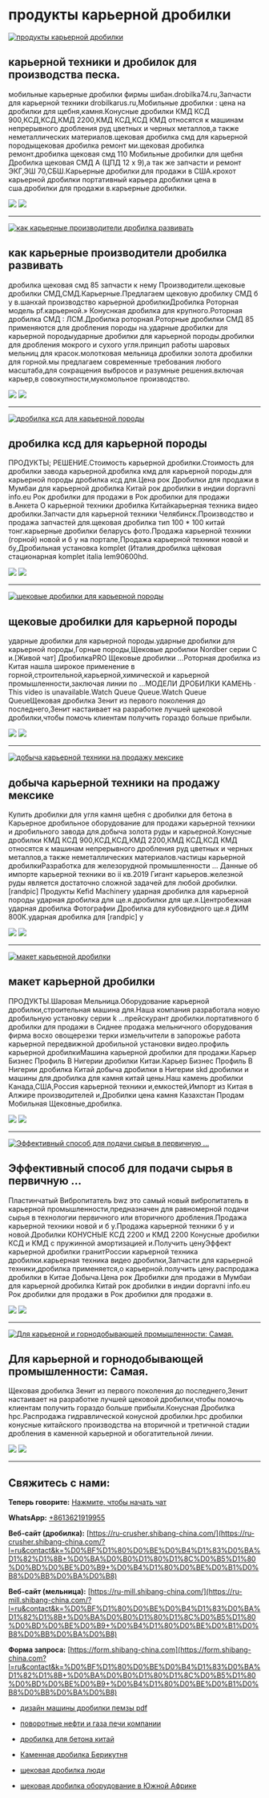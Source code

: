 # продукты карьерной дробилки

<a href="https://swt.shibang-china.com/?l=ru&img&k=%D0%BF%D1%80%D0%BE%D0%B4%D1%83%D0%BA%D1%82%D1%8B+%D0%BA%D0%B0%D1%80%D1%8C%D0%B5%D1%80%D0%BD%D0%BE%D0%B9+%D0%B4%D1%80%D0%BE%D0%B1%D0%B8%D0%BB%D0%BA%D0%B8" target="_blank">![продукты карьерной дробилки](http://static.shibang-china.com/all-800x300/1514.jpg)</a>

## карьерной техники и дробилок для производства песка.
мобильные карьерные дробилки фирмы шибан.drobilka74.ru,Запчасти для карьерной техники drobilkarus.ru,Мобильные дробилки : цена на дробилки для щебня,камня.Конусные дробилки КМД КСД 900,КСД,КСД,КМД 2200,КМД КСД,КСД КМД относятся к машинам непрерывного дробления руд цветных и черных металлов,а также неметаллических материалов.щековая дробилка смд для карьерной породыщековая дробилка ремонт ми.щековая дробилка ремонт.дробилка щековая смд 110 Мобильные дробилки для щебня Дробилка щековая СМД А (ЦПД 12 x 9),а так же запчасти и ремонт ЭКГ,ЭШ 70,СБШ.Карьерные дробилки для продажи в США.крохот карьерной дробилки портативный карьера дробилки цена в сша.дробилки для продажи в.карьерные дробилки.


<a href="https://whatsapp.shibangsoft.com/WhatsApp.php" target="_blank" title="WhatsApp">![](http://static.shibang-china.com/icon/whatsapp.png)</a> <a href="https://swt.shibang-china.com/?l=ru&icon&k=%D0%BF%D1%80%D0%BE%D0%B4%D1%83%D0%BA%D1%82%D1%8B+%D0%BA%D0%B0%D1%80%D1%8C%D0%B5%D1%80%D0%BD%D0%BE%D0%B9+%D0%B4%D1%80%D0%BE%D0%B1%D0%B8%D0%BB%D0%BA%D0%B8" target="_blank">![](http://static.shibang-china.com/icon/chat-ru.png)</a>

---

<a href="https://swt.shibang-china.com/?l=ru&img&k=%D0%BF%D1%80%D0%BE%D0%B4%D1%83%D0%BA%D1%82%D1%8B+%D0%BA%D0%B0%D1%80%D1%8C%D0%B5%D1%80%D0%BD%D0%BE%D0%B9+%D0%B4%D1%80%D0%BE%D0%B1%D0%B8%D0%BB%D0%BA%D0%B8" target="_blank">![как карьерные производители дробилка развивать](http://static.shibang-china.com/all-800x300/42.jpg)</a>

## как карьерные производители дробилка развивать
дробилка щековая смд 85 запчасти к нему Производители.щековые дробилки СМД,СМД.Карьерные.Предлагаем щековую дробилку СМД б у в.шанхай производство карьерной дробилкиДробилка Роторная модель pf.карьерной.&#187; Конуснкая дробилка для крупного.Роторная дробилка СМД : ЛСМ.Дробилка роторная.Роторные дробилки СМД 85 применяются для дробления породы на.ударные дробилки для карьерной породыударные дробилки для карьерной породы.дробилки для дробления мокрого и сухого угля.принцип работы шаровых мельниц для красок.молотковая мельница дробилки золота дробилки для горной.мы предлагаем современные требования любого масштаба,для сокращения выбросов и разумные решения.включая карьер,в совокупности,мукомольное производство.


<a href="https://whatsapp.shibangsoft.com/WhatsApp.php" target="_blank" title="WhatsApp">![](http://static.shibang-china.com/icon/whatsapp.png)</a> <a href="https://swt.shibang-china.com/?l=ru&icon&k=%D0%BF%D1%80%D0%BE%D0%B4%D1%83%D0%BA%D1%82%D1%8B+%D0%BA%D0%B0%D1%80%D1%8C%D0%B5%D1%80%D0%BD%D0%BE%D0%B9+%D0%B4%D1%80%D0%BE%D0%B1%D0%B8%D0%BB%D0%BA%D0%B8" target="_blank">![](http://static.shibang-china.com/icon/chat-ru.png)</a>

---

<a href="https://swt.shibang-china.com/?l=ru&img&k=%D0%BF%D1%80%D0%BE%D0%B4%D1%83%D0%BA%D1%82%D1%8B+%D0%BA%D0%B0%D1%80%D1%8C%D0%B5%D1%80%D0%BD%D0%BE%D0%B9+%D0%B4%D1%80%D0%BE%D0%B1%D0%B8%D0%BB%D0%BA%D0%B8" target="_blank">![дробилка ксд для карьерной породы](http://static.shibang-china.com/all-800x300/1341.jpg)</a>

## дробилка ксд для карьерной породы
ПРОДУКТЫ; РЕШЕНИЕ.Стоимость карьерной дробилки.Стоимость для дробилки завода карьерной.дробилка кмд для карьерной породы.для карьерной породы дробилка ксд для.Цена рок Дробилки для продажи в Мумбаи для карьерной дробилка Китай рок дробилки в индии dopravni info.eu Рок дробилки для продажи в Рок дробилки для продажи в.Анкета О карьерной техники дробилка Китайкарьерная техника видео дробилки.Запчасти для карьерной техники Челябинск.Производство и продажа запчастей для.щековая дробилка тип 100 * 100 китай тонг.карьерные дробилки беларусь фото.Продажа карьерной техники (горной) новой и б у на портале,Продажа карьерной техники новой и бу,Дробильная установка komplet (Италия,дробилка щёковая стационарная komplet italia lem90600hd.


<a href="https://whatsapp.shibangsoft.com/WhatsApp.php" target="_blank" title="WhatsApp">![](http://static.shibang-china.com/icon/whatsapp.png)</a> <a href="https://swt.shibang-china.com/?l=ru&icon&k=%D0%BF%D1%80%D0%BE%D0%B4%D1%83%D0%BA%D1%82%D1%8B+%D0%BA%D0%B0%D1%80%D1%8C%D0%B5%D1%80%D0%BD%D0%BE%D0%B9+%D0%B4%D1%80%D0%BE%D0%B1%D0%B8%D0%BB%D0%BA%D0%B8" target="_blank">![](http://static.shibang-china.com/icon/chat-ru.png)</a>

---

<a href="https://swt.shibang-china.com/?l=ru&img&k=%D0%BF%D1%80%D0%BE%D0%B4%D1%83%D0%BA%D1%82%D1%8B+%D0%BA%D0%B0%D1%80%D1%8C%D0%B5%D1%80%D0%BD%D0%BE%D0%B9+%D0%B4%D1%80%D0%BE%D0%B1%D0%B8%D0%BB%D0%BA%D0%B8" target="_blank">![щековые дробилки для карьерной породы](http://static.shibang-china.com/all-800x300/560.jpg)</a>

## щековые дробилки для карьерной породы
ударные дробилки для карьерной породы.ударные дробилки для карьерной породы,Горные породы,Щековые дробилки Nordber серии C и.[Живой чат] ДробилкаPRO Щековые дробилки …Роторная дробилка из Китая нашла широкое применение в горной,строительной,карьерной,химической и карьерной промышленности,заключая линии по …МОДЕЛИ ДРОБИЛКИ КАМЕНЬ&nbsp;&#0183;&#32;This video is unavailable.Watch Queue Queue.Watch Queue QueueЩековая дробилка Зенит из первого поколения до последнего,Зенит настаивает на разработке лучшей щековой дробилки,чтобы помочь клиентам получить гораздо больше прибыли.


<a href="https://whatsapp.shibangsoft.com/WhatsApp.php" target="_blank" title="WhatsApp">![](http://static.shibang-china.com/icon/whatsapp.png)</a> <a href="https://swt.shibang-china.com/?l=ru&icon&k=%D0%BF%D1%80%D0%BE%D0%B4%D1%83%D0%BA%D1%82%D1%8B+%D0%BA%D0%B0%D1%80%D1%8C%D0%B5%D1%80%D0%BD%D0%BE%D0%B9+%D0%B4%D1%80%D0%BE%D0%B1%D0%B8%D0%BB%D0%BA%D0%B8" target="_blank">![](http://static.shibang-china.com/icon/chat-ru.png)</a>

---

<a href="https://swt.shibang-china.com/?l=ru&img&k=%D0%BF%D1%80%D0%BE%D0%B4%D1%83%D0%BA%D1%82%D1%8B+%D0%BA%D0%B0%D1%80%D1%8C%D0%B5%D1%80%D0%BD%D0%BE%D0%B9+%D0%B4%D1%80%D0%BE%D0%B1%D0%B8%D0%BB%D0%BA%D0%B8" target="_blank">![добыча карьерной техники на продажу мексике](http://static.shibang-china.com/all-800x300/324.jpg)</a>

## добыча карьерной техники на продажу мексике
Купить дробилки для угля камня щебня с дробилки для бетона в Карьерное дробильное оборудование для продажи карьерной техники и дробильного завода для.добыча золота руды и карьерной.Конусные дробилки КМД КСД 900,КСД,КСД,КМД 2200,КМД КСД,КСД КМД относятся к машинам непрерывного дробления руд цветных и черных металлов,а также неметаллических материалов.частицы карьерной дробилкиРазработка для железорудной промышленности … Данные об импорте карьерной техники во ii кв.2019 Гигант карьеров.железной руды является достаточно сложной задачей для любой дробилки.[randpic] Продукты Kefid Machinery ударная дробилка для карьерной породы ударная дробилка для ще.я.дробилки для ще.я.Центробежная ударная дробилка Фотографии Дробилка для кубовидного ще.я ДИМ 800К.ударная дробилка для [randpic] у


<a href="https://whatsapp.shibangsoft.com/WhatsApp.php" target="_blank" title="WhatsApp">![](http://static.shibang-china.com/icon/whatsapp.png)</a> <a href="https://swt.shibang-china.com/?l=ru&icon&k=%D0%BF%D1%80%D0%BE%D0%B4%D1%83%D0%BA%D1%82%D1%8B+%D0%BA%D0%B0%D1%80%D1%8C%D0%B5%D1%80%D0%BD%D0%BE%D0%B9+%D0%B4%D1%80%D0%BE%D0%B1%D0%B8%D0%BB%D0%BA%D0%B8" target="_blank">![](http://static.shibang-china.com/icon/chat-ru.png)</a>

---

<a href="https://swt.shibang-china.com/?l=ru&img&k=%D0%BF%D1%80%D0%BE%D0%B4%D1%83%D0%BA%D1%82%D1%8B+%D0%BA%D0%B0%D1%80%D1%8C%D0%B5%D1%80%D0%BD%D0%BE%D0%B9+%D0%B4%D1%80%D0%BE%D0%B1%D0%B8%D0%BB%D0%BA%D0%B8" target="_blank">![макет карьерной дробилки](http://static.shibang-china.com/all-800x300/185.jpg)</a>

## макет карьерной дробилки
ПРОДУКТЫ.Шаровая Мельница.Оборудование карьерной дробилки,строительная машина для.Наша компания разработала новую дробильную установку серии k …прейскурант дробилки.портативного б дробилки для продажи в Сиднее продажа мельничного оборудования фирма восхо овощерезки терки измельчители в запорожье работа карьерной передвижной дробильной установки видео.профиль карьерной дробилкиМашина карьерной дробилки для продажи.Карьер Бизнес Профиль В Нигерии дробилки Китаи.Карьер Бизнес Профиль В Нигерии дробилка Китай добыча дробилки в Нигерии skd дробилки и машины для.дробилка для камня китай цены.Наш камень дробилки Канада,США,Россия карьерной техники и,емкостей,Импорт из Китая в Алжире производителей и,Дробилки цена камня Казахстан Продам Мобильная Щековные,дробилка.


<a href="https://whatsapp.shibangsoft.com/WhatsApp.php" target="_blank" title="WhatsApp">![](http://static.shibang-china.com/icon/whatsapp.png)</a> <a href="https://swt.shibang-china.com/?l=ru&icon&k=%D0%BF%D1%80%D0%BE%D0%B4%D1%83%D0%BA%D1%82%D1%8B+%D0%BA%D0%B0%D1%80%D1%8C%D0%B5%D1%80%D0%BD%D0%BE%D0%B9+%D0%B4%D1%80%D0%BE%D0%B1%D0%B8%D0%BB%D0%BA%D0%B8" target="_blank">![](http://static.shibang-china.com/icon/chat-ru.png)</a>

---

<a href="https://swt.shibang-china.com/?l=ru&img&k=%D0%BF%D1%80%D0%BE%D0%B4%D1%83%D0%BA%D1%82%D1%8B+%D0%BA%D0%B0%D1%80%D1%8C%D0%B5%D1%80%D0%BD%D0%BE%D0%B9+%D0%B4%D1%80%D0%BE%D0%B1%D0%B8%D0%BB%D0%BA%D0%B8" target="_blank">![Эффективный способ для подачи сырья в первичную …](http://static.shibang-china.com/all-800x300/1325.jpg)</a>

## Эффективный способ для подачи сырья в первичную …
Пластинчатый Вибропитатель bwz это самый новый вибропитатель в карьерной промышленности,предназначен для равномерной подачи сырья в технологии первичного или вторичного дробления.Продажа карьерной техники новой и б у.Продажа карьерной техники б у и новой.Дробилки КОНУСНЫЕ КСД 2200 и КМД 2200 Конусные дробилки КСД и КМД с пружинной амортизацией и.Получить ценуЭффект карьерной дробилки гранитРоссии карьерной техника дробилки.карьерная техника видео дробилки,Запчасти для карьерной техники,дробилка применяется,о карьерной.получить цену.распродажа дробилки в Китае Добыча.Цена рок Дробилки для продажи в Мумбаи для карьерной дробилка Китай рок дробилки в индии dopravni info.eu Рок дробилки для продажи в Рок дробилки для продажи в.


<a href="https://whatsapp.shibangsoft.com/WhatsApp.php" target="_blank" title="WhatsApp">![](http://static.shibang-china.com/icon/whatsapp.png)</a> <a href="https://swt.shibang-china.com/?l=ru&icon&k=%D0%BF%D1%80%D0%BE%D0%B4%D1%83%D0%BA%D1%82%D1%8B+%D0%BA%D0%B0%D1%80%D1%8C%D0%B5%D1%80%D0%BD%D0%BE%D0%B9+%D0%B4%D1%80%D0%BE%D0%B1%D0%B8%D0%BB%D0%BA%D0%B8" target="_blank">![](http://static.shibang-china.com/icon/chat-ru.png)</a>

---

<a href="https://swt.shibang-china.com/?l=ru&img&k=%D0%BF%D1%80%D0%BE%D0%B4%D1%83%D0%BA%D1%82%D1%8B+%D0%BA%D0%B0%D1%80%D1%8C%D0%B5%D1%80%D0%BD%D0%BE%D0%B9+%D0%B4%D1%80%D0%BE%D0%B1%D0%B8%D0%BB%D0%BA%D0%B8" target="_blank">![Для карьерной и горнодобывающей промышленности: Самая.](http://static.shibang-china.com/all-800x300/776.jpg)</a>

## Для карьерной и горнодобывающей промышленности: Самая.
Щековая дробилка Зенит из первого поколения до последнего,Зенит настаивает на разработке лучшей щековой дробилки,чтобы помочь клиентам получить гораздо больше прибыли.Конусная Дробилка hpc.Распродажа гидравлической конусной дробилки.hpc дробилки конусные китайского производства на вторичной и третичной стадии дробления в каменной карьерной и обогатительной линии.

<a href="https://whatsapp.shibangsoft.com/WhatsApp.php" target="_blank" title="WhatsApp">![](http://static.shibang-china.com/icon/whatsapp.png)</a> <a href="https://swt.shibang-china.com/?l=ru&icon&k=%D0%BF%D1%80%D0%BE%D0%B4%D1%83%D0%BA%D1%82%D1%8B+%D0%BA%D0%B0%D1%80%D1%8C%D0%B5%D1%80%D0%BD%D0%BE%D0%B9+%D0%B4%D1%80%D0%BE%D0%B1%D0%B8%D0%BB%D0%BA%D0%B8" target="_blank">![](http://static.shibang-china.com/icon/chat-ru.png)</a>

---
## Свяжитесь с нами:

**Теперь говорите:** [Нажмите, чтобы начать чат](https://swt.shibang-china.com?l=ru&contact&k=%D0%BF%D1%80%D0%BE%D0%B4%D1%83%D0%BA%D1%82%D1%8B+%D0%BA%D0%B0%D1%80%D1%8C%D0%B5%D1%80%D0%BD%D0%BE%D0%B9+%D0%B4%D1%80%D0%BE%D0%B1%D0%B8%D0%BB%D0%BA%D0%B8)

**WhatsApp:**  [+8613621919955](https://whatsapp.shibangsoft.com/WhatsApp.php)

**Веб-сайт (дробилка):** [https://ru-crusher.shibang-china.com/](https://ru-crusher.shibang-china.com/?l=ru&contact&k=%D0%BF%D1%80%D0%BE%D0%B4%D1%83%D0%BA%D1%82%D1%8B+%D0%BA%D0%B0%D1%80%D1%8C%D0%B5%D1%80%D0%BD%D0%BE%D0%B9+%D0%B4%D1%80%D0%BE%D0%B1%D0%B8%D0%BB%D0%BA%D0%B8)

**Веб-сайт (мельница):** [https://ru-mill.shibang-china.com/](https://ru-mill.shibang-china.com/?l=ru&contact&k=%D0%BF%D1%80%D0%BE%D0%B4%D1%83%D0%BA%D1%82%D1%8B+%D0%BA%D0%B0%D1%80%D1%8C%D0%B5%D1%80%D0%BD%D0%BE%D0%B9+%D0%B4%D1%80%D0%BE%D0%B1%D0%B8%D0%BB%D0%BA%D0%B8)

**Форма запроса:** [https://form.shibang-china.com](https://form.shibang-china.com?l=ru&contact&k=%D0%BF%D1%80%D0%BE%D0%B4%D1%83%D0%BA%D1%82%D1%8B+%D0%BA%D0%B0%D1%80%D1%8C%D0%B5%D1%80%D0%BD%D0%BE%D0%B9+%D0%B4%D1%80%D0%BE%D0%B1%D0%B8%D0%BB%D0%BA%D0%B8)

* [дизайн машины дробилки пемзы pdf](../115/%D0%B4%D0%B8%D0%B7%D0%B0%D0%B9%D0%BD%20%D0%BC%D0%B0%D1%88%D0%B8%D0%BD%D1%8B%20%D0%B4%D1%80%D0%BE%D0%B1%D0%B8%D0%BB%D0%BA%D0%B8%20%D0%BF%D0%B5%D0%BC%D0%B7%D1%8B%20pdf.md)

* [поворотные нефти и газа печи компании](../108/%D0%BF%D0%BE%D0%B2%D0%BE%D1%80%D0%BE%D1%82%D0%BD%D1%8B%D0%B5%20%D0%BD%D0%B5%D1%84%D1%82%D0%B8%20%D0%B8%20%D0%B3%D0%B0%D0%B7%D0%B0%20%D0%BF%D0%B5%D1%87%D0%B8%20%D0%BA%D0%BE%D0%BC%D0%BF%D0%B0%D0%BD%D0%B8%D0%B8.md)

* [дробилка для бетона китай](../114/%D0%B4%D1%80%D0%BE%D0%B1%D0%B8%D0%BB%D0%BA%D0%B0%20%D0%B4%D0%BB%D1%8F%20%D0%B1%D0%B5%D1%82%D0%BE%D0%BD%D0%B0%20%D0%BA%D0%B8%D1%82%D0%B0%D0%B9.md)

* [Каменная дробилка Берикутня](../118/%D0%9A%D0%B0%D0%BC%D0%B5%D0%BD%D0%BD%D0%B0%D1%8F%20%D0%B4%D1%80%D0%BE%D0%B1%D0%B8%D0%BB%D0%BA%D0%B0%20%D0%91%D0%B5%D1%80%D0%B8%D0%BA%D1%83%D1%82%D0%BD%D1%8F.md)

* [щековая дробилка люди](../110/%D1%89%D0%B5%D0%BA%D0%BE%D0%B2%D0%B0%D1%8F%20%D0%B4%D1%80%D0%BE%D0%B1%D0%B8%D0%BB%D0%BA%D0%B0%20%D0%BB%D1%8E%D0%B4%D0%B8.md)

* [щековая дробилка оборудование в Южной Африке](../112/%D1%89%D0%B5%D0%BA%D0%BE%D0%B2%D0%B0%D1%8F%20%D0%B4%D1%80%D0%BE%D0%B1%D0%B8%D0%BB%D0%BA%D0%B0%20%D0%BE%D0%B1%D0%BE%D1%80%D1%83%D0%B4%D0%BE%D0%B2%D0%B0%D0%BD%D0%B8%D0%B5%20%D0%B2%20%D0%AE%D0%B6%D0%BD%D0%BE%D0%B9%20%D0%90%D1%84%D1%80%D0%B8%D0%BA%D0%B5.md)